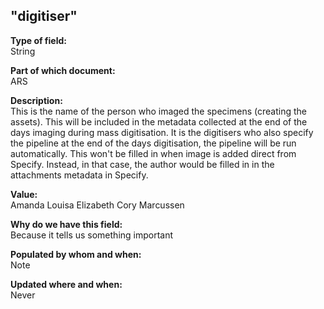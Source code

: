 ## "digitiser"

**Type of field:**  
String  

**Part of which document:**  
ARS

**Description:**  
This is the name of the person who imaged the specimens (creating the assets). This will be included in the metadata collected at the end of the days imaging during mass digitisation. It is the digitisers who also specify the pipeline at the end of the days digitisation, the pipeline will be run automatically. This won't be filled in when image is added direct from Specify. Instead, in that case, the author would be filled in in the attachments metadata in Specify.

**Value:**  
Amanda Louisa Elizabeth Cory Marcussen

**Why do we have this field:**  
Because it tells us something important  

**Populated by whom and when:**  
Note  

**Updated where and when:**  
Never


